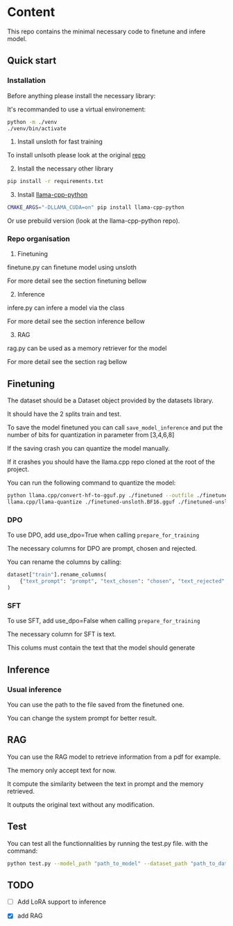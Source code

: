 # Content

This repo contains the minimal necessary code to finetune and infere model.

## Quick start

### Installation

Before anything please install the necessary library:

It's recommanded to use a virtual environement:

```bash
python -m ./venv
./venv/bin/activate
```

1. Install unsloth for fast training

To install unlsoth please look at the original [repo](https://github.com/unslothai/unsloth?tab=readme-ov-file#pip-installation)

2. Install the necessary other library

```bash
pip install -r requirements.txt
```

3. Install [llama-cpp-python](https://github.com/abetlen/llama-cpp-python)

```bash
CMAKE_ARGS="-DLLAMA_CUDA=on" pip install llama-cpp-python
```

Or use prebuild version (look at the llama-cpp-python repo).

### Repo organisation

1. Finetuning

finetune.py can finetune model using unsloth

For more detail see the section finetuning bellow

2. Inference

infere.py can infere a model via the class

For more detail see the section inference bellow

3. RAG

rag.py can be used as a memory retriever for the model

For more detail see the section rag bellow

## Finetuning

The dataset should be a Dataset object provided by the datasets library.

It should have the 2 splits train and test.

To save the model finetuned you can call `save_model_inference` and put the number of bits for quantization in parameter from [3,4,6,8]

If the saving crash you can quantize the model manually.

If it crashes you should have the llama.cpp repo cloned at the root of the project.

You can run the following command to quantize the model:

```bash
python llama.cpp/convert-hf-to-gguf.py ./finetuned --outfile ./finetuned-unsloth.BF16.gguf --outtype bf16
llama.cpp/llama-quantize ./finetuned-unsloth.BF16.gguf ./finetuned-unsloth.Q6_K.gguf q6_k 12
```



### DPO

To use DPO, add use_dpo=True when calling `prepare_for_training`

The necessary columns for DPO are prompt, chosen and rejected.

You can rename the columns by calling:

```python
dataset["train"].rename_columns(
    {"text_prompt": "prompt", "text_chosen": "chosen", "text_rejected": "rejected"}
)
```

### SFT

To use SFT, add use_dpo=False when calling `prepare_for_training`

The necessary column for SFT is text.

This colums must contain the text that the model should generate


## Inference

### Usual inference

You can use the path to the file saved from the finetuned one.

You can change the system prompt for better result.

## RAG

You can use the RAG model to retrieve information from a pdf for example.

The memory only accept text for now.

It compute the similarity between the text in prompt and the memory retrieved.

It outputs the original text without any modification.

## Test

You can test all the functionnalities by running the test.py file. with the command:

```bash
python test.py --model_path "path_to_model" --dataset_path "path_to_dataset" --file_path "path_to_file" --prompt "Principe fondamental de la dynamique"
```


## TODO

- [ ] Add LoRA support to inference
- [x] add RAG


